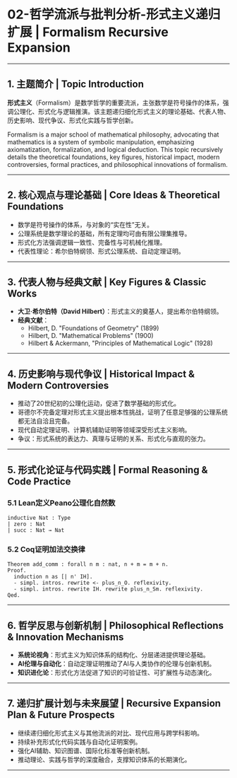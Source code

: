 # 02-哲学流派与批判分析-形式主义递归扩展 | Formalism Recursive Expansion

---

## 1. 主题简介 | Topic Introduction

**形式主义**（Formalism）是数学哲学的重要流派，主张数学是符号操作的体系，强调公理化、形式化与逻辑推演。该主题递归细化形式主义的理论基础、代表人物、历史影响、现代争议、形式化实践与哲学创新。

Formalism is a major school of mathematical philosophy, advocating that mathematics is a system of symbolic manipulation, emphasizing axiomatization, formalization, and logical deduction. This topic recursively details the theoretical foundations, key figures, historical impact, modern controversies, formal practices, and philosophical innovations of formalism.

---

## 2. 核心观点与理论基础 | Core Ideas & Theoretical Foundations

- 数学是符号操作的体系，与对象的“实在性”无关。
- 公理系统是数学理论的基础，所有定理均可由有限公理集推导。
- 形式化方法强调逻辑一致性、完备性与可机械化推理。
- 代表性理论：希尔伯特纲领、形式公理系统、自动定理证明。

---

## 3. 代表人物与经典文献 | Key Figures & Classic Works

- **大卫·希尔伯特（David Hilbert）**：形式主义的奠基人，提出希尔伯特纲领。
- **经典文献**：
  - Hilbert, D. "Foundations of Geometry" (1899)
  - Hilbert, D. "Mathematical Problems" (1900)
  - Hilbert & Ackermann, "Principles of Mathematical Logic" (1928)

---

## 4. 历史影响与现代争议 | Historical Impact & Modern Controversies

- 推动了20世纪初的公理化运动，促进了数学基础的形式化。
- 哥德尔不完备定理对形式主义提出根本性挑战，证明了任意足够强的公理系统都无法自洽且完备。
- 现代自动定理证明、计算机辅助证明等领域深受形式主义影响。
- 争议：形式系统的表达力、真理与证明的关系、形式化与直观的张力。

---

## 5. 形式化论证与代码实践 | Formal Reasoning & Code Practice

### 5.1 Lean定义Peano公理化自然数

```lean
inductive Nat : Type
| zero : Nat
| succ : Nat → Nat
```

### 5.2 Coq证明加法交换律

```coq
Theorem add_comm : forall n m : nat, n + m = m + n.
Proof.
  induction n as [| n' IH].
  - simpl. intros. rewrite <- plus_n_O. reflexivity.
  - simpl. intros. rewrite IH. rewrite plus_n_Sm. reflexivity.
Qed.
```

---

## 6. 哲学反思与创新机制 | Philosophical Reflections & Innovation Mechanisms

- **系统论视角**：形式主义为知识体系的结构化、分层递进提供理论基础。
- **AI伦理与自动化**：自动定理证明推动了AI与人类协作的伦理与创新机制。
- **知识进化论**：形式化方法促进了知识的可验证性、可扩展性与动态演化。

---

## 7. 递归扩展计划与未来展望 | Recursive Expansion Plan & Future Prospects

- 继续递归细化形式主义与其他流派的对比、现代应用与跨学科影响。
- 持续补充形式化代码实践与自动化证明案例。
- 强化AI辅助、知识图谱、国际化标准等创新机制。
- 推动理论、实践与哲学的深度融合，支撑知识体系的长期演化。

---
